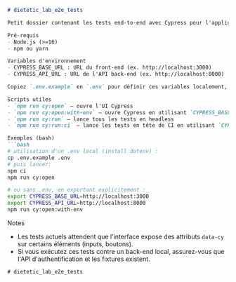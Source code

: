 ```markdown
# dietetic_lab_e2e_tests

Petit dossier contenant les tests end-to-end avec Cypress pour l'application front/back.

Pré-requis
- Node.js (>=16)
- npm ou yarn

Variables d'environnement
- CYPRESS_BASE_URL : URL du front-end (ex. http://localhost:3000)
- CYPRESS_API_URL : URL de l'API back-end (ex. http://localhost:8000)

Copiez `.env.example` en `.env` pour définir ces variables localement, ou exportez-les dans votre shell.

Scripts utiles
- `npm run cy:open` — ouvre l'UI Cypress
- `npm run cy:open:with-env` — ouvre Cypress en utilisant `CYPRESS_BASE_URL` et `CYPRESS_API_URL` (utilise cross-env)
- `npm run cy:run` — lance tous les tests en headless
- `npm run cy:run:ci` — lance les tests en tête de CI en utilisant `CYPRESS_BASE_URL` et `CYPRESS_API_URL`

Exemples (bash)
```bash
# utilisation d'un .env local (install dotenv) :
cp .env.example .env
# puis lancer:
npm ci
npm run cy:open

# ou sans .env, en exportant explicitement :
export CYPRESS_BASE_URL=http://localhost:3000
export CYPRESS_API_URL=http://localhost:8000
npm run cy:open:with-env
```

Notes
- Les tests actuels attendent que l'interface expose des attributs `data-cy` sur certains éléments (inputs, boutons).
- Si vous exécutez ces tests contre un back-end local, assurez-vous que l'API d'authentification et les fixtures existent.
```
# dietetic_lab_e2e_tests